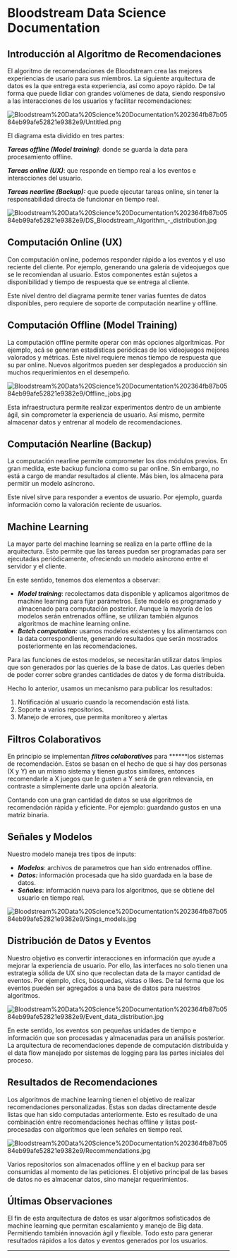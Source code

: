 # Bloodstream Data Science Documentation

## Introducción al Algoritmo de Recomendaciones

El algoritmo de recomendaciones de Bloodstream crea las mejores experiencias de usario para sus miembros. La siguiente arquitectura de datos es la que entrega esta experiencia, así como apoyo rápido. De tal forma que puede lidiar con grandes volúmenes de data, siendo responsivo a las interacciones de los usuarios y facilitar recomendaciones:

![Bloodstream%20Data%20Science%20Documentation%202364fb87b0584eb99afe52821e9382e9/Untitled.png](Bloodstream%20Data%20Science%20Documentation%202364fb87b0584eb99afe52821e9382e9/Untitled.png)

El diagrama esta dividido en tres partes:

***Tareas offline (Model training)***: donde se guarda la data para procesamiento offline.

***Tareas online (UX)***: que responde en tiempo real a los eventos e interacciones del usuario.

***Tareas nearline (Backup):*** que puede ejecutar tareas online, sin tener la responsabilidad directa de funcionar en tiempo real. 

![Bloodstream%20Data%20Science%20Documentation%202364fb87b0584eb99afe52821e9382e9/DS_Bloodstream_Algorithm_-_distribution.jpg](Bloodstream%20Data%20Science%20Documentation%202364fb87b0584eb99afe52821e9382e9/DS_Bloodstream_Algorithm_-_distribution.jpg)

## Computación Online (UX)

Con computación online, podemos responder rápido a los eventos y el uso reciente del cliente. Por ejemplo, generando una galería de videojuegos que se le recomiendan al usuario. Estos componentes están sujetos a disponibilidad y tiempo de respuesta que se entrega al cliente. 

Este nivel dentro del diagrama permite tener varias fuentes de datos disponibles, pero requiere de soporte de computación nearline y offline. 

## Computación Offline (Model Training)

La computación offline permite operar con más opciones algorítmicas. Por ejemplo, acá se generan estadísticas periódicas de los videojuegos mejores valorados y métricas. Este nivel requiere menos tiempo de respuesta que su par online. Nuevos algoritmos pueden ser desplegados a producción sin muchos requerimientos en el desempeño. 

![Bloodstream%20Data%20Science%20Documentation%202364fb87b0584eb99afe52821e9382e9/Offline_jobs.jpg](Bloodstream%20Data%20Science%20Documentation%202364fb87b0584eb99afe52821e9382e9/Offline_jobs.jpg)

Esta infraestructura permite realizar experimentos dentro de un ambiente ágil, sin comprometer la experiencia de usuario. Así mismo, permite almacenar datos y entrenar al modelo de recomendaciones.

## Computación Nearline (Backup)

La computación nearline permite comprometer los dos módulos previos. En gran medida, este backup funciona como su par online. Sin embargo, no está a cargo de mandar resultados al cliente. Más bien, los almacena para permitir un modelo asíncrono. 

Este nivel sirve para responder a eventos de usuario. Por ejemplo, guarda información como la valoración reciente de usuarios. 

## Machine Learning

La mayor parte del machine learning se realiza en la parte offline de la arquitectura. Esto permite que las tareas puedan ser programadas para ser ejecutadas periódicamente, ofreciendo un modelo asíncrono entre el servidor y el cliente. 

En este sentido, tenemos dos elementos a observar:

- ***Model training***: recolectamos data disponible y aplicamos algoritmos de machine learning para fijar parámetros. Este modelo es programado y almacenado para computación posterior. Aunque la mayoría de los modelos serán entrenados offline, se utilizan también algunos algoritmos de machine learning online.
- ***Batch computation:*** usamos modelos existentes y los alimentamos con la data correspondiente, generando resultados que serán mostrados posteriormente en las recomendaciones.

Para las funciones de estos modelos, se necesitarán utilizar datos limpios que son generados por las queries de la base de datos. Las queries deben de poder correr sobre grandes cantidades de datos y de forma distribuida. 

Hecho lo anterior, usamos un mecanismo para publicar los resultados:

1. Notificación al usuario cuando la recomendación está lista. 
2. Soporte a varios repositorios. 
3. Manejo de errores, que permita monitoreo y alertas

## Filtros Colaborativos

En principio se implementan ***filtros colaborativos*** para ******los sistemas de recomendación. Estos se basan en el hecho de que si hay dos personas (X y Y) en un mismo sistema y tienen gustos similares, entonces recomendarle a X juegos que le gusten a Y será de gran relevancia, en contraste a simplemente darle una opción aleatoria.

Contando con una gran cantidad de datos se usa algoritmos de recomendación rápida y eficiente. Por ejemplo: guardando gustos en una matriz binaria.

## Señales y Modelos

Nuestro modelo maneja tres tipos de inputs:

- ***Modelos***: archivos de parametros que han sido entrenados offline.
- ***Datos:*** información procesada que ha sido guardada en la base de datos.
- ***Señales***: información nueva para los algoritmos, que se obtiene del usuario en tiempo real.

![Bloodstream%20Data%20Science%20Documentation%202364fb87b0584eb99afe52821e9382e9/Sings_models.jpg](Bloodstream%20Data%20Science%20Documentation%202364fb87b0584eb99afe52821e9382e9/Sings_models.jpg)

## Distribución de Datos y Eventos

Nuestro objetivo es convertir interacciones en información que ayude a mejorar la experiencia de usuario. Por ello, las interfaces no solo tienen una estrategia sólida de UX sino que recolectan data de la mayor cantidad de eventos. Por ejemplo, clics, búsquedas, vistas o likes. De tal forma que los eventos pueden ser agregados a una base de datos para nuestros algoritmos. 

![Bloodstream%20Data%20Science%20Documentation%202364fb87b0584eb99afe52821e9382e9/Event_data_distribution.jpg](Bloodstream%20Data%20Science%20Documentation%202364fb87b0584eb99afe52821e9382e9/Event_data_distribution.jpg)

En este sentido, los eventos son pequeñas unidades de tiempo e información que son procesadas y almacenadas para un análisis posterior. La arquitectura de recomendaciones depende de computación distribuida y el data flow manejado por sistemas de logging para las partes iniciales del proceso. 

## Resultados de Recomendaciones

Los algoritmos de machine learning tienen el objetivo de realizar recomendaciones personalizadas.  Estas son dadas directamente desde listas que han sido computadas anteriormente. Esto es resultado de una combinación entre recomendaciones hechas offline y listas post-procesadas con algoritmos que leen señales en tiempo real. 

![Bloodstream%20Data%20Science%20Documentation%202364fb87b0584eb99afe52821e9382e9/Recommendations.jpg](Bloodstream%20Data%20Science%20Documentation%202364fb87b0584eb99afe52821e9382e9/Recommendations.jpg)

Varios repositorios son almacenados offline y en el backup para ser consumidas al momento de las peticiones. El objetivo principal de las bases de datos no es almacenar datos, sino manejar requerimientos. 

## Últimas Observaciones

El fin de esta arquitectura de datos es usar algoritmos sofisticados de machine learning que permitan escalamiento y manejo de Big data. Permitiendo también innovación ágil y flexible. Todo esto para generar resultados rápidos a los datos y eventos generados por los usuarios. 

---
